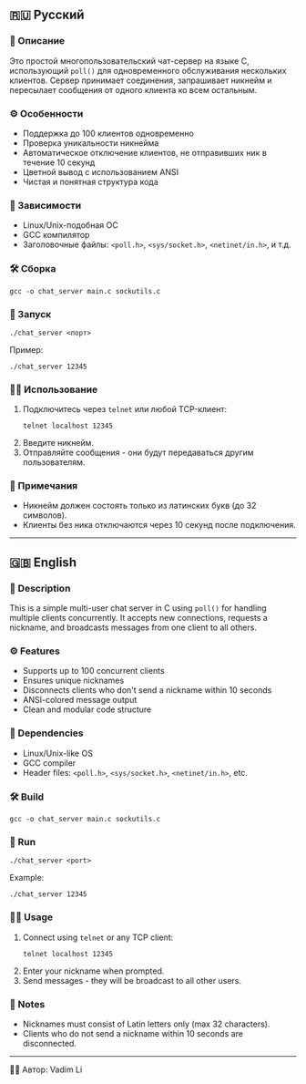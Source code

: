 ## 🇷🇺 Русский

### 📌 Описание
Это простой многопользовательский чат-сервер на языке C, использующий `poll()` для одновременного обслуживания нескольких клиентов. Сервер принимает соединения, запрашивает никнейм и пересылает сообщения от одного клиента ко всем остальным.

### ⚙️ Особенности
- Поддержка до 100 клиентов одновременно  
- Проверка уникальности никнейма  
- Автоматическое отключение клиентов, не отправивших ник в течение 10 секунд  
- Цветной вывод с использованием ANSI  
- Чистая и понятная структура кода  

### 🧱 Зависимости
- Linux/Unix-подобная ОС  
- GCC компилятор  
- Заголовочные файлы: `<poll.h>`, `<sys/socket.h>`, `<netinet/in.h>`, и т.д.  

### 🛠️ Сборка
```
gcc -o chat_server main.c sockutils.c
```

### 🚀 Запуск
```
./chat_server <порт>
```

Пример:
```
./chat_server 12345
```

### 🧑‍💻 Использование
1. Подключитесь через `telnet` или любой TCP-клиент:
    ```
    telnet localhost 12345
    ```
2. Введите никнейм.  
3. Отправляйте сообщения - они будут передаваться другим пользователям.

### 📝 Примечания
- Никнейм должен состоять только из латинских букв (до 32 символов).  
- Клиенты без ника отключаются через 10 секунд после подключения.

---

## 🇬🇧 English

### 📌 Description
This is a simple multi-user chat server in C using `poll()` for handling multiple clients concurrently. It accepts new connections, requests a nickname, and broadcasts messages from one client to all others.

### ⚙️ Features
- Supports up to 100 concurrent clients  
- Ensures unique nicknames  
- Disconnects clients who don't send a nickname within 10 seconds  
- ANSI-colored message output  
- Clean and modular code structure  

### 🧱 Dependencies
- Linux/Unix-like OS  
- GCC compiler  
- Header files: `<poll.h>`, `<sys/socket.h>`, `<netinet/in.h>`, etc.  

### 🛠️ Build
```
gcc -o chat_server main.c sockutils.c
```

### 🚀 Run
```
./chat_server <port>
```

Example:
```
./chat_server 12345
```

### 🧑‍💻 Usage
1. Connect using `telnet` or any TCP client:
    ```
    telnet localhost 12345
    ```
2. Enter your nickname when prompted.  
3. Send messages - they will be broadcast to all other users.

### 📝 Notes
- Nicknames must consist of Latin letters only (max 32 characters).  
- Clients who do not send a nickname within 10 seconds are disconnected.

---

👨‍💻 Автор: Vadim Li
